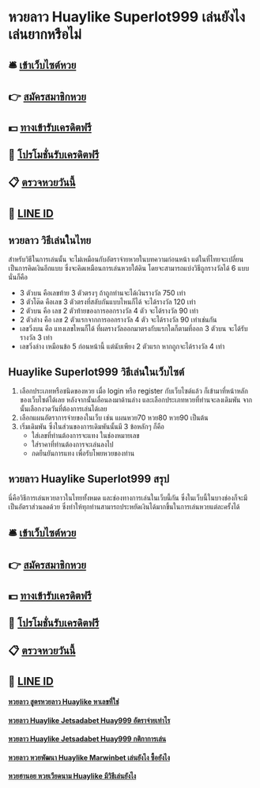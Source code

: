 # หวยลาว Huaylike Superlot999 เล่นยังไง เล่นยากหรือไม่

## 🛎 [เข้าเว็บไซต์หวย](https://bit.ly/3Uk8nqo)
## 👉 [สมัครสมาชิกหวย](https://bit.ly/3Uk8nqo)
## 💵 [ทางเข้ารับเครดิตฟรี](https://bit.ly/3ScKKys)
## 👑 [โปรโมชั่นรับเครดิตฟรี](https://bit.ly/3ScKKys)
## 📋 [ตรวจหวยวันนี้](https://bit.ly/3ScKKys)
## 📱 [LINE ID](https://bit.ly/3ScKKys)

## หวยลาว วิธีเล่นในไทย
สำหรับวิธีในการเล่นนั้น จะไม่เหมือนกับอัตราจ่ายหวยในบทความก่อนหน้า แต่ในที่ไทยจะเปลี่ยนเป็นการคิดเงินอีกแบบ ซึ่งจะคิดเหมือนการเล่นหวยใต้ดิน โดยจะสามารถแบ่งวิธีถูกรางวัลได้ 6 แบบนั่นก็คือ
- 3 ตัวบน คือเลขท้าย 3 ตัวตรงๆ ถ้าถูกท่านจะได้เงินรางวัล 750 เท่า
- 3 ตัวโต๊ด คือเลข 3 ตัวตรงที่สลับกันแบบไหนก็ได้ จะได้รางวัล 120 เท่า
- 2 ตัวบน คือ เลข 2 ตัวท้ายของการออกรางวัล 4 ตัว จะได้รางวัล 90 เท่า
- 2 ตัวล่าง คือ เลข 2 ตัวแรกจากการออกรางวัล 4 ตัว จะได้รางวัล 90 เท่าเช่นกัน
- เลขวิ่งบน คือ แทงเลขไหนก็ได้ ที่ผลรางวัลออกมาตรงกับแรกใดก็ตามที่ออก 3 ตัวบน จะได้รับรางวัล 3 เท่า
- เลขวิ่งล่าง เหมือนข้อ 5 ก่อนหน้านี้ แต่นับเพียง 2 ตัวแรก หากถูกจะได้รางวัล 4 เท่า

## Huaylike Superlot999 วิธีเล่นในเว็บไซต์
1. เลือกประเภทหรือชนิดของหวย เมื่อ login หรือ register กับเว็บไซต์แล้ว ก็เข้ามาที่หน้าหลักของเว็บไซต์ได้เลย หลังจากนั้นเลื่อนลงมาด้านล่าง และเลือกประเภทหวยที่ท่านจะลงเดิมพัน จากนั้นเลือกงวดวันที่ต้องการเล่นได้เลย
2. เลือกแผนอัตราการจ่ายของในเว็บ เช่น แผนหวย70 หวย80 หวย90 เป็นต้น
3. เริ่มเดิมพัน ซึ่งในส่วนของการเดิมพันนั้นมี 3 ข้อหลักๆ ก็คือ
	- ใส่เลขที่ท่านต้องการจะแทง ในช่องหมายเลข
	- ใส่ราคาที่ท่านต้องการจะเล่นลงไป
	- กดยืนยันการแทง เพื่อรับโพยหวยของท่าน

## หวยลาว Huaylike Superlot999 สรุป
นี่คือวิธีการเล่นหวยลาวในไทยทั้งหมด และช่องทางการเล่นในเว็บนี้กัน ซึ่งในเว็บนี้ในบางช่องก็จะมีเป็นอัตราส่วนลดด้วย ซึ่งทำให้ทุกท่านสามารถประหยัดเงินได้มากขึ้นในการเล่นหวยแต่ละครั้งได้

## 🛎 [เข้าเว็บไซต์หวย](https://bit.ly/3Uk8nqo)
## 👉 [สมัครสมาชิกหวย](https://bit.ly/3Uk8nqo)
## 💵 [ทางเข้ารับเครดิตฟรี](https://bit.ly/3ScKKys)
## 👑 [โปรโมชั่นรับเครดิตฟรี](https://bit.ly/3ScKKys)
## 📋 [ตรวจหวยวันนี้](https://bit.ly/3ScKKys)
## 📱 [LINE ID](https://bit.ly/3ScKKys)

#### [หวยลาว สูตรหวยลาว Huaylike หาเลขที่ใช่](https://atom.io/themes/หวยลาว%20สูตรหวยลาว%20Huaylike%20หาเลขที่ใช่)
#### [หวยลาว Huaylike Jetsadabet Huay999 อัตราจ่ายเท่าไร](https://atom.io/themes/หวยลาว%20Huaylike%20Jetsadabet%20Huay999%20อัตราจ่ายเท่าไร)
#### [หวยลาว Huaylike Jetsadabet Huay999 กติกาการเล่น](https://atom.io/themes/หวยลาว%20Huaylike%20Jetsadabet%20Huay999%20กติกาการเล่น)
#### [หวยลาว หวยพัฒนา Huaylike Marwinbet เล่นยังไง ซื้อยังไง](https://atom.io/themes/หวยลาว%20หวยพัฒนา%20Huaylike%20Marwinbet%20เล่นยังไง%20ซื้อยังไง)
#### [หวยฮานอย หวยเวียดนาม Huaylike มีวิธีเล่นยังไง](https://atom.io/themes/หวยฮานอย%20หวยเวียดนาม%20Huaylike%20มีวิธีเล่นยังไง)